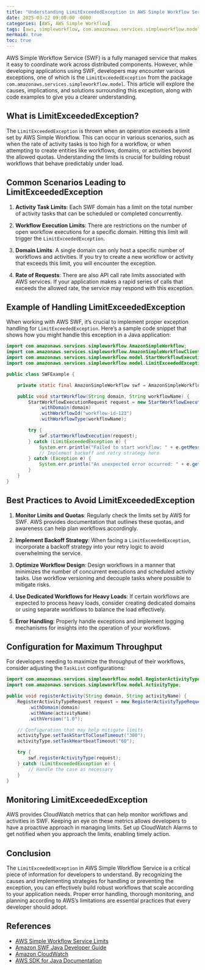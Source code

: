 ```yaml
---
title: "Understanding LimitExceededException in AWS Simple Workflow Service"
date: 2025-03-22 09:00:00 -0000
categories: [AWS, AWS Simple Workflow]
tags: [aws, simpleworkflow, com.amazonaws.services.simpleworkflow.model]
mermaid: true
toc: true
---
```



AWS Simple Workflow Service (SWF) is a fully managed service that makes it easy to coordinate work across distributed components. However, while developing applications using SWF, developers may encounter various exceptions, one of which is the `LimitExceededException` from the package `com.amazonaws.services.simpleworkflow.model`. This article will explore the causes, implications, and solutions surrounding this exception, along with code examples to give you a clearer understanding.

## What is LimitExceededException?

The `LimitExceededException` is thrown when an operation exceeds a limit set by AWS Simple Workflow. This can occur in various scenarios, such as when the rate of activity tasks is too high for a workflow, or when attempting to create entities like workflows, domains, or activities beyond the allowed quotas. Understanding the limits is crucial for building robust workflows that behave predictably under load.

## Common Scenarios Leading to LimitExceededException

1. **Activity Task Limits**: Each SWF domain has a limit on the total number of activity tasks that can be scheduled or completed concurrently.

2. **Workflow Execution Limits**: There are restrictions on the number of open workflow executions for a specific domain. Hitting this limit will trigger the `LimitExceededException`.

3. **Domain Limits**: A single domain can only host a specific number of workflows and activities. If you try to create a new workflow or activity that exceeds this limit, you will encounter the exception.

4. **Rate of Requests**: There are also API call rate limits associated with AWS services. If your application makes a rapid series of calls that exceeds the allowed rate, the service may respond with this exception.

## Example of Handling LimitExceededException

When working with AWS SWF, it’s crucial to implement proper exception handling for `LimitExceededException`. Here’s a sample code snippet that shows how you might handle this exception in a Java application:

```java
import com.amazonaws.services.simpleworkflow.AmazonSimpleWorkflow;
import com.amazonaws.services.simpleworkflow.AmazonSimpleWorkflowClient;
import com.amazonaws.services.simpleworkflow.model.StartWorkflowExecutionRequest;
import com.amazonaws.services.simpleworkflow.model.LimitExceededException;

public class SWFExample {

    private static final AmazonSimpleWorkflow swf = AmazonSimpleWorkflowClient.builder().build();

    public void startWorkflow(String domain, String workflowName) {
        StartWorkflowExecutionRequest request = new StartWorkflowExecutionRequest()
            .withDomain(domain)
            .withWorkflowId("workflow-id-123")
            .withWorkflowType(workflowName);

        try {
            swf.startWorkflowExecution(request);
        } catch (LimitExceededException e) {
            System.err.println("Failed to start workflow: " + e.getMessage());
            // Implement backoff and retry strategy here
        } catch (Exception e) {
            System.err.println("An unexpected error occurred: " + e.getMessage());
        }
    }
}
```

## Best Practices to Avoid LimitExceededException

1. **Monitor Limits and Quotas**: Regularly check the limits set by AWS for SWF. AWS provides documentation that outlines these quotas, and awareness can help plan workflows accordingly.

2. **Implement Backoff Strategy**: When facing a `LimitExceededException`, incorporate a backoff strategy into your retry logic to avoid overwhelming the service.

3. **Optimize Workflow Design**: Design workflows in a manner that minimizes the number of concurrent executions and scheduled activity tasks. Use workflow versioning and decouple tasks where possible to mitigate risks.

4. **Use Dedicated Workflows for Heavy Loads**: If certain workflows are expected to process heavy loads, consider creating dedicated domains or using separate workflows to balance the load effectively.

5. **Error Handling**: Properly handle exceptions and implement logging mechanisms for insights into the operation of your workflows. 

## Configuration for Maximum Throughput

For developers needing to maximize the throughput of their workflows, consider adjusting the `TaskList` configurations:

```java
import com.amazonaws.services.simpleworkflow.model.RegisterActivityTypeRequest;
import com.amazonaws.services.simpleworkflow.model.ActivityType;

public void registerActivity(String domain, String activityName) {
    RegisterActivityTypeRequest request = new RegisterActivityTypeRequest()
        .withDomain(domain)
        .withName(activityName)
        .withVersion("1.0");

    // Configuration that may help mitigate limits
    activityType.setTaskStartToCloseTimeout("300");
    activityType.setTaskHeartbeatTimeout("60");

    try {
        swf.registerActivityType(request);
    } catch (LimitExceededException e) {
        // Handle the case as necessary
    }
}
```

## Monitoring LimitExceededException

AWS provides CloudWatch metrics that can help monitor workflows and activities in SWF. Keeping an eye on these metrics allows developers to have a proactive approach in managing limits. Set up CloudWatch Alarms to get notified when you approach the limits, enabling timely action.

## Conclusion

The `LimitExceededException` in AWS Simple Workflow Service is a critical piece of information for developers to understand. By recognizing the causes and implementing strategies for handling or preventing the exception, you can effectively build robust workflows that scale according to your application needs. Proper error handling, thorough monitoring, and planning according to AWS’s limitations are essential practices that every developer should adopt.

## References
- [AWS Simple Workflow Service Limits](https://docs.aws.amazon.com/amazonswf/latest/developerguide/swf-limits.html)
- [Amazon SWF Java Developer Guide](https://docs.aws.amazon.com/amazonswf/latest/developerguide/swf-java-development.html)
- [Amazon CloudWatch](https://aws.amazon.com/cloudwatch/)
- [AWS SDK for Java Documentation](https://docs.aws.amazon.com/sdk-for-java/v1/developer-guide/home.html)